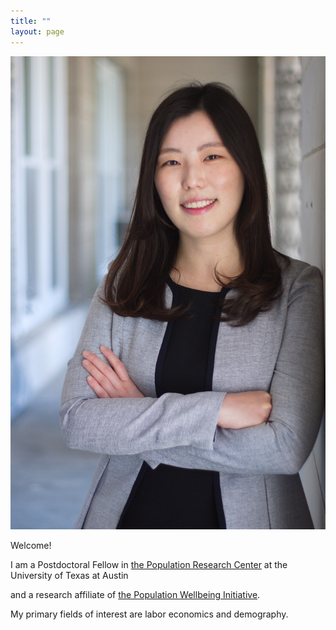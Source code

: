 ```yaml
---
title: ""
layout: page
---
```


![profile](/assets/naraepark.jpeg)

Welcome! 


I am a Postdoctoral Fellow in [the Population Research Center](https://liberalarts.utexas.edu/prc/) at the University of Texas at Austin 

and a research affiliate of [the Population Wellbeing Initiative](https://sites.utexas.edu/pwi/). 

My primary fields of interest are labor economics and demography. 
